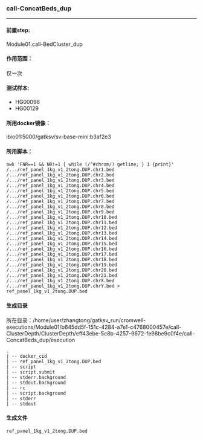 ### call-ConcatBeds_dup
***
#### 前置step:
Module01.call-BedCluster_dup
#### 作用范围：
仅一次
#### 测试样本:
+ HG00096
+ HG00129
#### 所用docker镜像：
ibio01:5000/gatksv/sv-base-mini:b3af2e3
#### 所用脚本：
```xhsell
awk 'FNR==1 && NR!=1 { while (/^#chrom/) getline; } 1 {print}' /.../ref_panel_1kg_v1_2tong.DUP.chr1.bed /.../ref_panel_1kg_v1_2tong.DUP.chr2.bed /.../ref_panel_1kg_v1_2tong.DUP.chr3.bed /.../ref_panel_1kg_v1_2tong.DUP.chr4.bed /.../ref_panel_1kg_v1_2tong.DUP.chr5.bed /.../ref_panel_1kg_v1_2tong.DUP.chr6.bed /.../ref_panel_1kg_v1_2tong.DUP.chr7.bed /.../ref_panel_1kg_v1_2tong.DUP.chr8.bed /.../ref_panel_1kg_v1_2tong.DUP.chr9.bed /.../ref_panel_1kg_v1_2tong.DUP.chr10.bed /.../ref_panel_1kg_v1_2tong.DUP.chr11.bed /.../ref_panel_1kg_v1_2tong.DUP.chr12.bed /.../ref_panel_1kg_v1_2tong.DUP.chr13.bed /.../ref_panel_1kg_v1_2tong.DUP.chr14.bed /.../ref_panel_1kg_v1_2tong.DUP.chr15.bed /.../ref_panel_1kg_v1_2tong.DUP.chr16.bed /.../ref_panel_1kg_v1_2tong.DUP.chr17.bed /.../ref_panel_1kg_v1_2tong.DUP.chr18.bed /.../ref_panel_1kg_v1_2tong.DUP.chr19.bed /.../ref_panel_1kg_v1_2tong.DUP.chr20.bed /.../ref_panel_1kg_v1_2tong.DUP.chr21.bed /.../ref_panel_1kg_v1_2tong.DUP.chrX.bed /.../ref_panel_1kg_v1_2tong.DUP.chrY.bed > ref_panel_1kg_v1_2tong.DUP.bed
```
#### 生成目录
所在目录：/home/user/zhangtong/gatksv_run/cromwell-executions/Module01/b645dd5f-151c-4284-a7e1-c4768000457e/call-ClusterDepth/ClusterDepth/eff43ebe-5c8b-4257-9672-fe98be9c0f4e/call-ConcatBeds_dup/execution
```
.
| -- docker_cid  
| -- ref_panel_1kg_v1_2tong.DUP.bed
| -- script
| -- script.submit
| -- stderr.background
| -- stdout.background
| -- rc
| -- script.background
| -- stderr
| -- stdout
```
#### 生成文件
```
ref_panel_1kg_v1_2tong.DUP.bed
```